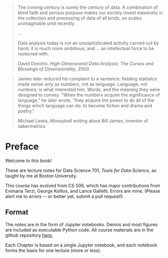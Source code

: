 > The coming century is surely the century of data. A combination of
> blind faith and serious purpose makes our society invest massively
> in the collection and processing of data of all kinds, on scales
> unimaginable until recently.
>
> ...
>
> Data analysis today is not an unsophisticated activity carried out by
> hand; it is much more ambitious, and ... an intellectual force to be
> reckoned with. 
>
> David Donoho, _High-Dimensional Data Analysis: The Curses and
> Blessings of Dimensionality_, 2000



> James later reduced his complaint to a sentence: fielding statistics
> made sense only as numbers, not as language.  Language, not numbers, is
> what interested him.  Words, and the meaning they were designed to
> convey.  "When the numbers acquire the significance of language," he
> later wrote, "they acquire the power to do all of the things which
> language can do: to become fiction and drama and poetry."
> 
> Michael Lewis, _Moneyball_
> writing about Bill James, inventor of sabermetrics


# Preface

Welcome to this book!

These are lecture notes for Data Science 701, _Tools 
for Data Science,_ as taught by me at Boston University.

This course has evolved from CS 506, which has major contributions from Evimaria Terzi,
George Kollios, and Lance Galletti.   Errors are mine.   (Please alert
me to errors -- or better yet, submit a pull request!).

## Format

The notes are in the form of Jupyter notebooks.   Demos and most figures
are included as executable Python code.   All course materials are in
the github repository
[here.](https://github.com/mcrovella/CS701-Tools-for-Data-Science)

Each Chapter is based on a single Jupyter notebook, and each notebook
forms the basis for one lecture (more or less).



